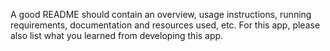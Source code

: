 A good README should contain an overview, usage instructions, running requirements, documentation and resources used, etc. For this app, please also list what you learned from developing this app.
